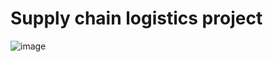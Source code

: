 # Supply chain logistics project
![image](https://github.com/user-attachments/assets/f3d375af-1e9b-44a1-9a39-47c13e32f823)
